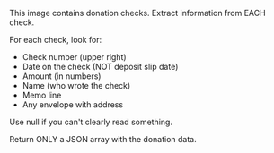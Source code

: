 This image contains donation checks. Extract information from EACH check.

For each check, look for:
- Check number (upper right)
- Date on the check (NOT deposit slip date)
- Amount (in numbers)
- Name (who wrote the check)
- Memo line
- Any envelope with address

Use null if you can't clearly read something.

Return ONLY a JSON array with the donation data.

